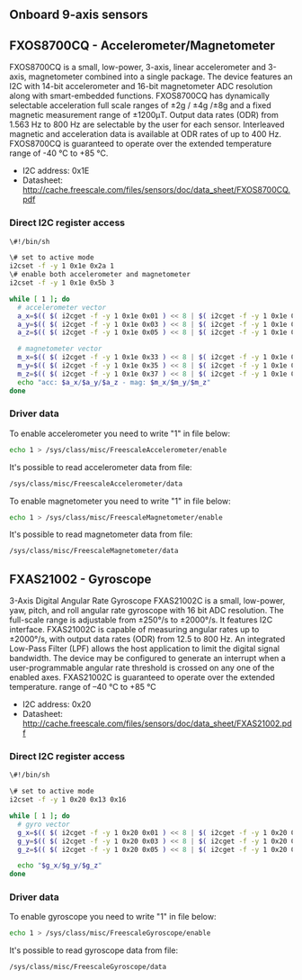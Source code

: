 ## Onboard 9-axis sensors

## FXOS8700CQ - Accelerometer/Magnetometer
FXOS8700CQ is a small, low-power, 3-axis, linear accelerometer and 3-axis, magnetometer combined into a single package. The device features an I2C with 14-bit accelerometer and 16-bit magnetometer ADC resolution along with smart-embedded functions. FXOS8700CQ has dynamically selectable acceleration full scale ranges of ±2g / ±4g /±8g and a fixed magnetic measurement range of ±1200μT. Output data rates (ODR) from 1.563 Hz to 800 Hz are selectable by the user for each sensor. Interleaved magnetic and acceleration data is available at ODR rates of up to 400 Hz. FXOS8700CQ is guaranteed to operate over the extended temperature range of -40 °C to +85 °C.

* I2C address: 0x1E
* Datasheet: http://cache.freescale.com/files/sensors/doc/data_sheet/FXOS8700CQ.pdf

### Direct I2C register access

``` bash
\#!/bin/sh

\# set to active mode
i2cset -f -y 1 0x1e 0x2a 1 
\# enable both accelerometer and magnetometer
i2cset -f -y 1 0x1e 0x5b 3

while [ 1 ]; do
  # accelerometer vector
  a_x=$(( $( i2cget -f -y 1 0x1e 0x01 ) << 8 | $( i2cget -f -y 1 0x1e 0x02 ) ))
  a_y=$(( $( i2cget -f -y 1 0x1e 0x03 ) << 8 | $( i2cget -f -y 1 0x1e 0x04 ) ))
  a_z=$(( $( i2cget -f -y 1 0x1e 0x05 ) << 8 | $( i2cget -f -y 1 0x1e 0x06 ) ))

  # magnetometer vector
  m_x=$(( $( i2cget -f -y 1 0x1e 0x33 ) << 8 | $( i2cget -f -y 1 0x1e 0x34 ) ))
  m_y=$(( $( i2cget -f -y 1 0x1e 0x35 ) << 8 | $( i2cget -f -y 1 0x1e 0x36 ) ))
  m_z=$(( $( i2cget -f -y 1 0x1e 0x37 ) << 8 | $( i2cget -f -y 1 0x1e 0x38 ) ))
  echo "acc: $a_x/$a_y/$a_z - mag: $m_x/$m_y/$m_z"
done
```

### Driver data
To enable accelerometer you need to write "1" in file below:
``` bash
echo 1 > /sys/class/misc/FreescaleAccelerometer/enable
```

It's possible to read accelerometer data from file:
``` bash
/sys/class/misc/FreescaleAccelerometer/data
```

To enable magnetometer you need to write "1" in file below:
``` bash
echo 1 > /sys/class/misc/FreescaleMagnetometer/enable
```

It's possible to read magnetometer data from file:
``` bash
/sys/class/misc/FreescaleMagnetometer/data
```

## FXAS21002 - Gyroscope
3-Axis Digital Angular Rate Gyroscope FXAS21002C is a small, low-power, yaw, pitch, and roll angular rate gyroscope with 16 bit ADC resolution. The full-scale range is adjustable from ±250°/s to ±2000°/s. It features I2C interface. FXAS21002C is capable of measuring angular rates up to ±2000°/s, with output data rates (ODR) from 12.5 to 800 Hz. An integrated Low-Pass Filter (LPF) allows the host application to limit the digital signal bandwidth. The device may be configured to generate an interrupt when a user-programmable angular rate threshold is crossed on any one of the enabled axes.
FXAS21002C is guaranteed to operate over the extended temperature.
range of –40 °C to +85 °C

* I2C address: 0x20
* Datasheet: http://cache.freescale.com/files/sensors/doc/data_sheet/FXAS21002.pdf

### Direct I2C register access

``` bash
\#!/bin/sh

\# set to active mode
i2cset -f -y 1 0x20 0x13 0x16

while [ 1 ]; do
  # gyro vector
  g_x=$(( $( i2cget -f -y 1 0x20 0x01 ) << 8 | $( i2cget -f -y 1 0x20 0x02 ) ))
  g_y=$(( $( i2cget -f -y 1 0x20 0x03 ) << 8 | $( i2cget -f -y 1 0x20 0x04 ) ))
  g_z=$(( $( i2cget -f -y 1 0x20 0x05 ) << 8 | $( i2cget -f -y 1 0x20 0x06 ) ))

  echo "$g_x/$g_y/$g_z"
done
```

### Driver data
To enable gyroscope you need to write "1" in file below:
``` bash
echo 1 > /sys/class/misc/FreescaleGyroscope/enable
```

It's possible to read gyroscope data from file:
``` bash
/sys/class/misc/FreescaleGyroscope/data
```
